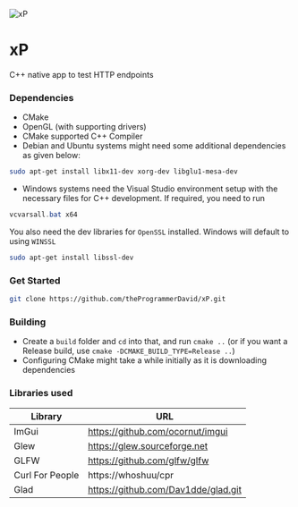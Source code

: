 ![xP](https://socialify.git.ci/theProgrammerDavid/xP/image?description=1&font=Bitter&language=1&owner=1&stargazers=1&theme=Dark)

# xP
C++ native app to test HTTP endpoints
### Dependencies
- CMake
- OpenGL (with supporting drivers)
- CMake supported C++ Compiler
- Debian and Ubuntu systems might need some additional dependencies as given below: 
```bash
sudo apt-get install libx11-dev xorg-dev libglu1-mesa-dev 
```

* Windows systems need the Visual Studio environment setup with the necessary files for C++ development. If required, you need to run 
```powershell
vcvarsall.bat x64
```

You also need the dev libraries for `OpenSSL` installed. Windows will default to using `WINSSL`
```bash
sudo apt-get install libssl-dev

```
### Get Started

```bash
git clone https://github.com/theProgrammerDavid/xP.git
```

### Building

- Create a ``build`` folder and `cd` into that, and run ``cmake ..`` (or if you want a Release build, use ``cmake -DCMAKE_BUILD_TYPE=Release ..``)
- Configuring CMake might take a while initially as it is downloading dependencies


### Libraries used
| Library         | URL                              |
|-----------------|----------------------------------|
| ImGui           | https://github.com/ocornut/imgui |
| Glew            | https://glew.sourceforge.net     |
| GLFW            | https://github.com/glfw/glfw     |
| Curl For People | https://whoshuu/cpr              |
| Glad            | https://github.com/Dav1dde/glad.git|